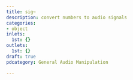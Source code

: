 ```yaml
---
title: sig~
description: convert numbers to audio signals
categories:
- object
inlets:
  1st: {}
outlets:
  1st: {}
draft: true
pdcategory: General Audio Manipulation

---
```

